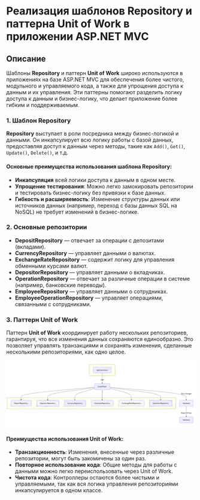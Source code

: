 # Реализация шаблонов Repository и паттерна Unit of Work в приложении ASP.NET MVC

## Описание

Шаблоны **Repository** и паттерн **Unit of Work** широко используются в приложениях на базе ASP.NET MVC для обеспечения более чистого, модульного и управляемого кода, а также для упрощения доступа к данным и их управления. Эти паттерны помогают разделить логику доступа к данным и бизнес-логику, что делает приложение более гибким и поддерживаемым.

### 1. Шаблон Repository

**Repository** выступает в роли посредника между бизнес-логикой и данными. Он инкапсулирует всю логику работы с базой данных, предоставляя доступ к данным через методы, такие как `Add()`, `Get()`, `Update()`, `Delete()`, и т.д.

#### Основные преимущества использования шаблона Repository:

- **Инкапсуляция** всей логики доступа к данным в одном месте.
- **Упрощение тестирования**: Можно легко замокировать репозитории и тестировать бизнес-логику без привязки к базе данных.
- **Гибкость и расширяемость**: Изменение структуры данных или источников данных (например, переход с базы данных SQL на NoSQL) не требует изменений в бизнес-логике.

### 2. Основные репозитории

- **DepositRepository** — отвечает за операции с депозитами (вкладами).
- **CurrencyRepository** — управляет данными о валютах.
- **ExchangeRateRepository** — содержит логику для управления обменными курсами валют.
- **DepositorRepository** — управляет данными о вкладчиках.
- **OperationRepository** — отвечает за различные операции в системе (например, банковские переводы).
- **EmployeeRepository** — управляет данными о сотрудниках.
- **EmployeeOperationRepository** — управляет операциями, связанными с сотрудниками.

### 3. Паттерн Unit of Work

Паттерн **Unit of Work** координирует работу нескольких репозиториев, гарантируя, что все изменения данных сохраняются единообразно. Это позволяет управлять транзакциями и сохранять изменения, сделанные несколькими репозиториями, как одно целое.

![Схема](./graph.png)

#### Преимущества использования Unit of Work:

- **Транзакционность**: Изменения, внесенные через различные репозитории, могут быть закомичены за один раз.
- **Повторное использование кода**: Общие методы для работы с данными можно легко переиспользовать через Unit of Work.
- **Чистота кода**: Контроллеры остаются более чистыми и управляемыми, так как вся логика управления репозиториями инкапсулируется в одном классе.


